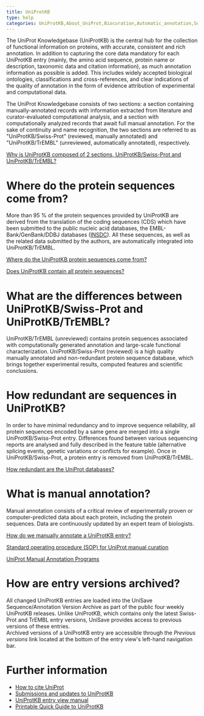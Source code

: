 ```yaml
---
title: UniProtKB
type: help
categories: UniProtKB,About_UniProt,Biocuration,Automatic_annotation,Sequence,help
---
```


The UniProt Knowledgebase (UniProtKB) is the central hub for the collection of functional information on proteins, with accurate, consistent and rich annotation. In addition to capturing the core data mandatory for each UniProtKB entry (mainly, the amino acid sequence, protein name or description, taxonomic data and citation information), as much annotation information as possible is added. This includes widely accepted biological ontologies, classifications and cross-references, and clear indications of the quality of annotation in the form of evidence attribution of experimental and computational data.

The UniProt Knowledgebase consists of two sections: a section containing manually-annotated records with information extracted from literature and curator-evaluated computational analysis, and a section with computationally analyzed records that await full manual annotation. For the sake of continuity and name recognition, the two sections are referred to as "UniProtKB/Swiss-Prot" (reviewed, manually annotated) and "UniProtKB/TrEMBL" (unreviewed, automatically annotated), respectively.

[Why is UniProtKB composed of 2 sections, UniProtKB/Swiss-Prot and UniProtKB/TrEMBL?](https://www.uniprot.org/help/uniprotkb_sections)

# Where do the protein sequences come from?

More than 95 % of the protein sequences provided by UniProtKB are derived from the translation of the coding sequences (CDS) which have been submitted to the public nucleic acid databases, the EMBL-Bank/GenBank/DDBJ databases ([INSDC](http://www.insdc.org/)). All these sequences, as well as the related data submitted by the authors, are automatically integrated into UniProtKB/TrEMBL.

[Where do the UniProtKB protein sequences come from?](https://www.uniprot.org/help/sequence_origin)

[Does UniProtKB contain all protein sequences?](https://www.uniprot.org/help/uniprot_coverage)

# What are the differences between UniProtKB/Swiss-Prot and UniProtKB/TrEMBL?

UniProtKB/TrEMBL (unreviewed) contains protein sequences associated with computationally generated annotation and large-scale functional characterization. UniProtKB/Swiss-Prot (reviewed) is a high quality manually annotated and non-redundant protein sequence database, which brings together experimental results, computed features and scientific conclusions.

# How redundant are sequences in UniProtKB?

In order to have minimal redundancy and to improve sequence reliability, all protein sequences encoded by a same gene are merged into a single UniProtKB/Swiss-Prot entry. Differences found between various sequencing reports are analysed and fully described in the feature table (alternative splicing events, genetic variations or conflicts for example). Once in UniProtKB/Swiss-Prot, a protein entry is removed from UniProtKB/TrEMBL.

[How redundant are the UniProt databases?](https://www.uniprot.org/help/redundancy)

# What is manual annotation?

Manual annotation consists of a critical review of experimentally proven or computer-predicted data about each protein, including the protein sequences. Data are continuously updated by an expert team of biologists.

[How do we manually annotate a UniProtKB entry?](https://www.uniprot.org/help/manual_curation)

[Standard operating procedure (SOP) for UniProt manual curation](https://github.com/ebi-uniprot/uniprot-manual/raw/main/pdfs/sop_manual_curation.pdf)

[UniProt Manual Annotation Programs](https://www.uniprot.org/help?query=category%3Abiocuration+AND+category%3Aproject)

# How are entry versions archived?

All changed UniProtKB entries are loaded into the UniSave Sequence/Annotation Version Archive as part of the public four weekly UniProtKB releases. Unlike UniProtKB, which contains only the latest Swiss-Prot and TrEMBL entry versions, UniSave provides access to previous versions of these entries.  
Archived versions of a UniProtKB entry are accessible through the _Previous versions_ link located at the bottom of the entry view's left-hand navigation bar.

# Further information

- [How to cite UniProt](https://www.uniprot.org/help/publications)
- [Submissions and updates to UniProtKB](https://www.uniprot.org/help/submissions)
- [UniProtKB entry view manual](https://www.uniprot.org/help?query=category%3Amanual)
- [Printable Quick Guide to UniProtKB](https://github.com/ebi-uniprot/uniprot-manual/raw/main/pdfs/uniprotkb_quickguide.pdf)
